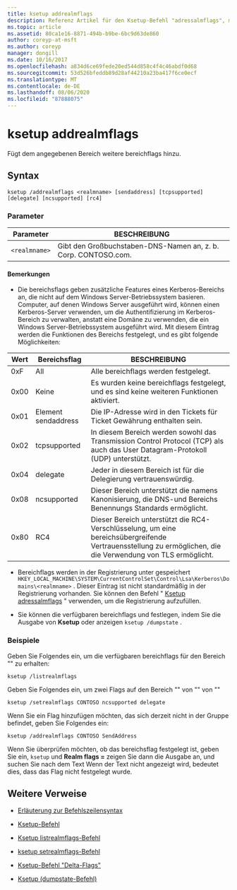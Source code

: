 ```yaml
---
title: ksetup addrealmflags
description: Referenz Artikel für den Ksetup-Befehl "adressalmflags", mit dem dem angegebenen Bereich weitere bereichsflags hinzugefügt werden.
ms.topic: article
ms.assetid: 80ca1e16-8871-494b-b9be-6bc9d63de860
author: coreyp-at-msft
ms.author: coreyp
manager: dongill
ms.date: 10/16/2017
ms.openlocfilehash: a834d6ce69fede20ed544d858c4f4c46abdf0d68
ms.sourcegitcommit: 53d526bfeddb89d28af44210a23ba417f6ce0ecf
ms.translationtype: MT
ms.contentlocale: de-DE
ms.lasthandoff: 08/06/2020
ms.locfileid: "87888075"
---
```

# <a name="ksetup-addrealmflags"></a>ksetup addrealmflags

Fügt dem angegebenen Bereich weitere bereichflags hinzu.

## <a name="syntax"></a>Syntax

```
ksetup /addrealmflags <realmname> [sendaddress] [tcpsupported] [delegate] [ncsupported] [rc4]
```

### <a name="parameters"></a>Parameter

| Parameter | BESCHREIBUNG |
| --------- | ----------- |
| `<realmname>` | Gibt den Großbuchstaben-DNS-Namen an, z. b. Corp. CONTOSO.com. |

#### <a name="remarks"></a>Bemerkungen

- Die bereichsflags geben zusätzliche Features eines Kerberos-Bereichs an, die nicht auf dem Windows Server-Betriebssystem basieren. Computer, auf denen Windows Server ausgeführt wird, können einen Kerberos-Server verwenden, um die Authentifizierung im Kerberos-Bereich zu verwalten, anstatt eine Domäne zu verwenden, die ein Windows Server-Betriebssystem ausgeführt wird. Mit diesem Eintrag werden die Funktionen des Bereichs festgelegt, und es gibt folgende Möglichkeiten:

| Wert | Bereichsflag | BESCHREIBUNG |
| ----- | ---------- | ----------- |
| 0xF | All | Alle bereichflags werden festgelegt. |
| 0x00 | Keine | Es wurden keine bereichflags festgelegt, und es sind keine weiteren Funktionen aktiviert. |
| 0x01 | Element sendaddress | Die IP-Adresse wird in den Tickets für Ticket Gewährung enthalten sein. |
| 0x02 | tcpsupported | In diesem Bereich werden sowohl das Transmission Control Protocol (TCP) als auch das User Datagram-Protokoll (UDP) unterstützt. |
| 0x04 | delegate | Jeder in diesem Bereich ist für die Delegierung vertrauenswürdig. |
| 0x08 | ncsupported | Dieser Bereich unterstützt die namens Kanonisierung, die DNS-und Bereichs Benennungs Standards ermöglicht. |
| 0x80 | RC4 | Dieser Bereich unterstützt die RC4-Verschlüsselung, um eine bereichsübergreifende Vertrauensstellung zu ermöglichen, die die Verwendung von TLS ermöglicht. |

- Bereichflags werden in der Registrierung unter gespeichert `HKEY_LOCAL_MACHINE\SYSTEM\CurrentControlSet\Control\Lsa\Kerberos\Domains\<realmname>` . Dieser Eintrag ist nicht standardmäßig in der Registrierung vorhanden. Sie können den Befehl " [Ksetup adressalmflags](ksetup-addrealmflags.md) " verwenden, um die Registrierung aufzufüllen.

- Sie können die verfügbaren bereichflags und festlegen, indem Sie die Ausgabe von **Ksetup** oder anzeigen `ksetup /dumpstate` .

### <a name="examples"></a>Beispiele

Geben Sie Folgendes ein, um die verfügbaren bereichflags für den Bereich "" zu erhalten:

```
ksetup /listrealmflags
```

Geben Sie Folgendes ein, um zwei Flags auf den Bereich "" von "" von ""

```
ksetup /setrealmflags CONTOSO ncsupported delegate
```

Wenn Sie ein Flag hinzufügen möchten, das sich derzeit nicht in der Gruppe befindet, geben Sie Folgendes ein:

```
ksetup /addrealmflags CONTOSO SendAddress
```

Wenn Sie überprüfen möchten, ob das bereichsflag festgelegt ist, geben Sie ein, `ksetup` und **Realm flags =** zeigen Sie dann die Ausgabe an, und suchen Sie nach dem Text Wenn der Text nicht angezeigt wird, bedeutet dies, dass das Flag nicht festgelegt wurde.

## <a name="additional-references"></a>Weitere Verweise

- [Erläuterung zur Befehlszeilensyntax](command-line-syntax-key.md)

- [Ksetup-Befehl](ksetup.md)

- [Ksetup listrealmflags-Befehl](ksetup-listrealmflags.md)

- [ksetup setrealmflags-Befehl](ksetup-setrealmflags.md)

- [Ksetup-Befehl "Delta-Flags"](ksetup-delrealmflags.md)

- [Ksetup (dumpstate-Befehl)](ksetup-dumpstate.md)
